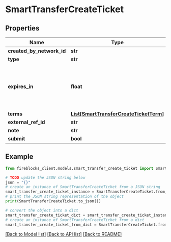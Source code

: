 # SmartTransferCreateTicket


## Properties

Name | Type | Description | Notes
------------ | ------------- | ------------- | -------------
**created_by_network_id** | **str** |  | 
**type** | **str** |  | 
**expires_in** | **float** | Number of hours after which an OPEN ticket will expire if no term is funded. | [optional] 
**terms** | [**List[SmartTransferCreateTicketTerm]**](SmartTransferCreateTicketTerm.md) |  | [optional] 
**external_ref_id** | **str** |  | [optional] 
**note** | **str** |  | [optional] 
**submit** | **bool** |  | [optional] 

## Example

```python
from fireblocks_client.models.smart_transfer_create_ticket import SmartTransferCreateTicket

# TODO update the JSON string below
json = "{}"
# create an instance of SmartTransferCreateTicket from a JSON string
smart_transfer_create_ticket_instance = SmartTransferCreateTicket.from_json(json)
# print the JSON string representation of the object
print(SmartTransferCreateTicket.to_json())

# convert the object into a dict
smart_transfer_create_ticket_dict = smart_transfer_create_ticket_instance.to_dict()
# create an instance of SmartTransferCreateTicket from a dict
smart_transfer_create_ticket_from_dict = SmartTransferCreateTicket.from_dict(smart_transfer_create_ticket_dict)
```
[[Back to Model list]](../README.md#documentation-for-models) [[Back to API list]](../README.md#documentation-for-api-endpoints) [[Back to README]](../README.md)


